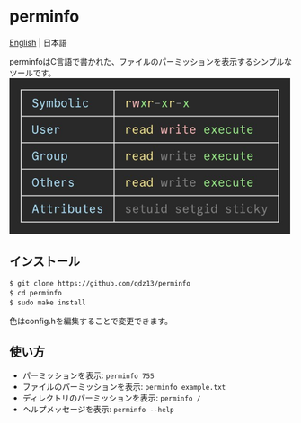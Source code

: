 # perminfo
[English](README.md) | 日本語

perminfoはC言語で書かれた、ファイルのパーミッションを表示するシンプルなツールです。
<img src="preview.jpg" width="500">

## インストール
```sh
$ git clone https://github.com/qdz13/perminfo
$ cd perminfo
$ sudo make install
```
色はconfig.hを編集することで変更できます。

## 使い方
* パーミッションを表示: `perminfo 755`
* ファイルのパーミッションを表示: `perminfo example.txt`
* ディレクトリのパーミッションを表示: `perminfo /`
* ヘルプメッセージを表示: `perminfo --help`
